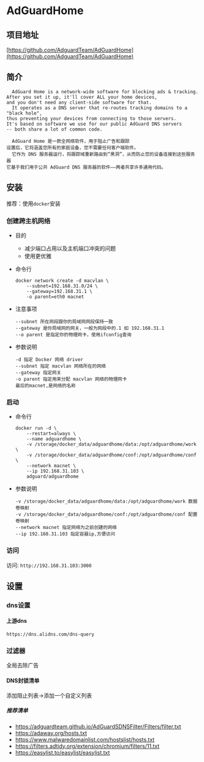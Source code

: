 # AdGuardHome

## 项目地址

[https://github.com/AdguardTeam/AdGuardHome](https://github.com/AdguardTeam/AdGuardHome)

## 简介

```
  AdGuard Home is a network-wide software for blocking ads & tracking.
After you set it up, it'll cover ALL your home devices,
and you don't need any client-side software for that.
  It operates as a DNS server that re-routes tracking domains to a "black hole", 
thus preventing your devices from connecting to those servers.
It's based on software we use for our public AdGuard DNS servers
-- both share a lot of common code.

  AdGuard Home 是一款全网络软件，用于阻止广告和跟踪
设置后，它将涵盖您所有的家庭设备，您不需要任何客户端软件。
  它作为 DNS 服务器运行，将跟踪域重新路由到“黑洞”，从而防止您的设备连接到这些服务器
它基于我们用于公共 AdGuard DNS 服务器的软件——两者共享许多通用代码。
```

## 安装

推荐：使用`docker`安装

### 创建跨主机网络
- 目的
    - 减少端口占用以及主机端口冲突的问题
    - 使用更优雅

- 命令行

    ```
    docker network create -d macvlan \
        --subnet=192.168.31.0/24 \
        --gateway=192.168.31.1 \
        -o parent=eth0 macnet
    ```

- 注意事项

    ```
    --subnet 所在网段跟你的局域网网段保持一致
    --gateway 是你局域网的网关，一般为网段中的.1 如 192.168.31.1
    --o parent 是指定你的物理网卡，使用ifconfig查询
    ```

- 参数说明
 
    ```
    -d 指定 Docker 网络 driver
    --subnet 指定 macvlan 网络所在的网络
    --gateway 指定网关
    -o parent 指定用来分配 macvlan 网络的物理网卡
    最后的macnet,是网络的名称
    ```



### 启动
- 命令行

    ```
    docker run -d \
        --restart=always \
        --name adguardhome \
        -v /storage/docker_data/adguardhome/data:/opt/adguardhome/work \
        -v /storage/docker_data/adguardhome/conf:/opt/adguardhome/conf \
        --network macnet \
        --ip 192.168.31.103 \
        adguard/adguardhome
    ```

- 参数说明

    ```
    -v /storage/docker_data/adguardhome/data:/opt/adguardhome/work 数据卷映射
    -v /storage/docker_data/adguardhome/conf:/opt/adguardhome/conf 配置卷映射
    --network macnet 指定网络为之前创建的网络
    --ip 192.168.31.103 指定容器ip,方便访问
    ```

### 访问

访问: `http://192.168.31.103:3000`


## 设置
### dns设置 
#### 上游dns
```
https://dns.alidns.com/dns-query
```
### 过滤器
全局去除广告
#### DNS封锁清单
添加阻止列表->添加一个自定义列表
##### 推荐清单
- https://adguardteam.github.io/AdGuardSDNSFilter/Filters/filter.txt
- https://adaway.org/hosts.txt
- https://www.malwaredomainlist.com/hostslist/hosts.txt
- https://filters.adtidy.org/extension/chromium/filters/11.txt
- https://easylist.to/easylist/easylist.txt


